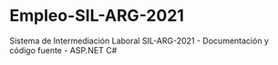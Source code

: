 # Empleo-SIL-ARG-2021
Sistema de Intermediación Laboral SIL-ARG-2021 - Documentación y código fuente - ASP.NET C#

